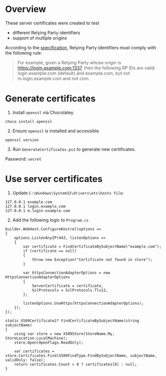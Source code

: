 # Overview
These server certificates were created to test
- different Relying Party identifiers
- support of multiple origins

According to the [specification](https://www.w3.org/TR/webauthn-2/#rp-id), Relying Party identifiers must comply with the following rule:
> For example, given a Relying Party whose origin is https://login.example.com:1337, then the following RP IDs are valid: login.example.com (default) and example.com, but not m.login.example.com and not com.

# Generate certificates
1. Install `openssl` via Chocolatey.
```
choco install openssl
```

2. Ensure `openssl` is installed and accessible.
```
openssl version
```

3. Run `GenerateCertificates.ps1` to generate new certificates.

Password: `secret`

# Use server certificates
1. Update `C:\Windows\System32\drivers\etc\hosts file`:
```
127.0.0.1 example.com
127.0.0.1 login.example.com
127.0.0.1 m.login.example.com
```

2. Add the following logic to `Program.cs`
```
builder.WebHost.ConfigureKestrel(options =>
{
    options.ListenAnyIP(443, listenOptions =>
    {
        var certificate = FindCertificateBySubjectName("example.com");
        if (certificate == null)
        {
            throw new Exception("Certificate not found in store");
        }

        var httpsConnectionAdapterOptions = new HttpsConnectionAdapterOptions
        {
            ServerCertificate = certificate,
            SslProtocols = SslProtocols.Tls12,
        };

        listenOptions.UseHttps(httpsConnectionAdapterOptions);
    });
});

static X509Certificate2? FindCertificateBySubjectName(string subjectName)
{
    using var store = new X509Store(StoreName.My, StoreLocation.LocalMachine);
    store.Open(OpenFlags.ReadOnly);

    var certificates = store.Certificates.Find(X509FindType.FindBySubjectName, subjectName, validOnly: false);
    return certificates.Count > 0 ? certificates[0] : null;
}
```